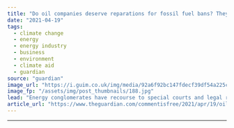 ```yaml
---
title: "Do oil companies deserve reparations for fossil fuel bans? They'll try to get them | Nicolás M Perrone"
date: "2021-04-19"
tags: 
  - climate change
  - energy
  - energy industry
  - business
  - environment
  - climate aid
  - guardian
source: "guardian"
image_url: "https://i.guim.co.uk/img/media/92a6f92bc147fdecf39df54a225c5cce00af8c45/0_399_4647_2789/master/4647.jpg?width=460&quality=85&auto=format&fit=max&s=9c9796ae6f4a878165804821d4d639fd"
image_fp: "/assets/img/post_thumbnails/188.jpg"
lead: "Energy conglomerates have recourse to special courts and legal regimes that they helped design – and they won’t go down without a fightPhasing out fossil fuel is a crucial step to address the climate emergency. But to do so will mean facing not only ..."
article_url: "https://www.theguardian.com/commentisfree/2021/apr/19/oil-companies-dont-deserve-reparations-for-fossil-fuel-bans-theyll-still-want-them"
---
```


---
